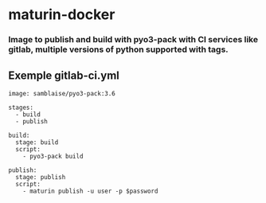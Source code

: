 maturin-docker
==

### **Image to publish and build with pyo3-pack with CI services like gitlab, multiple versions of python supported with tags.**

## Exemple gitlab-ci.yml

```
image: samblaise/pyo3-pack:3.6

stages:
  - build
  - publish
 
build:
  stage: build
  script:
    - pyo3-pack build
    
publish:
  stage: publish
  script:
    - maturin publish -u user -p $password
```



